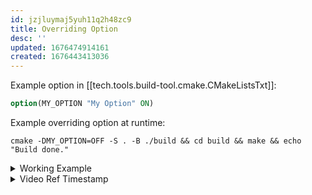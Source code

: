 ```yaml
---
id: jzjluymaj5yuh11q2h48zc9
title: Overriding Option
desc: ''
updated: 1676474914161
created: 1676443413036
---
```


Example option in [[tech.tools.build-tool.cmake.CMakeListsTxt]]:
```cmake
option(MY_OPTION "My Option" ON)
```

Example overriding option at runtime:
```shell
cmake -DMY_OPTION=OFF -S . -B ./build && cd build && make && echo "Build done."
```

<details>
<summary>Working Example</summary>

```shell
gt.sandbox.checkout.commit.cleanly 315b92c \
&& cd cpp/cmake-options \
&& cmake -DMY_OPTION=OFF -S . -B ./build && cd ./build && make \
&& ./MyMain
```
</details>

<details>
<summary>Video Ref Timestamp</summary>

[Video Ref timestamp](https://youtu.be/ED-WUk440qc?t=630)
</details>


